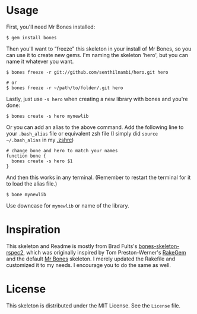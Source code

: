 # Usage

First, you'll need Mr Bones installed:

    $ gem install bones

Then you'll want to “freeze” this skeleton in your install of Mr Bones, so you can use it to create new gems. I'm naming the skeleton 'hero', but you can name it whatever you want.

    $ bones freeze -r git://github.com/senthilnambi/hero.git hero

    # or
    $ bones freeze -r ~/path/to/folder/.git hero

Lastly, just use `-s hero` when creating a new library with bones and you're done:

    $ bones create -s hero mynewlib

Or you can add an alias to the above command. Add the following line to your `.bash_alias` file or equivalent zsh file (I simply did `source ~/.bash_alias` in my [.zshrc][0])

  [0]: https://github.com/senthilnambi/dotfiles/blob/master/dotfiles/.zshrc#L78

    # change bone and hero to match your names
    function bone {
      bones create -s hero $1
    }

And then this works in any terminal. (Remember to restart the terminal for it to load the alias file.)

    $ bone mynewlib

Use downcase for `mynewlib` or name of the library.

# Inspiration

This skeleton and Readme is mostly from Brad Fults's [bones-skeleton-rspec2][1], which was originally inspired by Tom Preston-Werner's [RakeGem][2] and the default [Mr Bones][3] skeleton. I merely updated the Rakefile and customized it to my needs. I encourage you to do the same as well.

 [1]: https://github.com/h3h/bones-skeleton-rspec2
 [2]: http://github.com/mojombo/rakegem
 [3]: http://github.com/TwP/bones

# License

This skeleton is distributed under the MIT License. See the `License` file.
